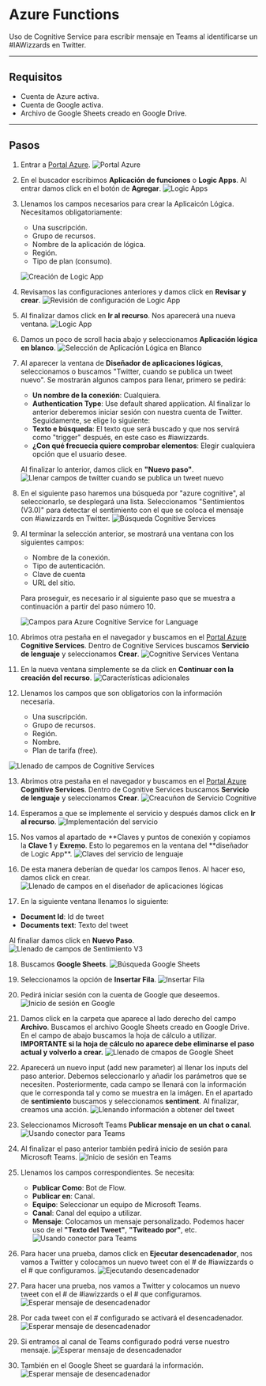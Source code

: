 # Azure Functions

Uso de Cognitive Service para escribir mensaje en Teams al identificarse un #IAWizzards en Twitter.

---

## Requisitos

- Cuenta de Azure activa.
- Cuenta de Google activa.
- Archivo de Google Sheets creado en Google Drive.

---

## Pasos

1. Entrar a [Portal Azure](https://portal.azure.com).
   ![Portal Azure](img/1.png)

2. En el buscador escribimos **Aplicación de funciones** o **Logic Apps**. Al entrar damos click en el botón de **Agregar**.
   ![Logic Apps](img/2.png)

3. Llenamos los campos necesarios para crear la Aplicaicón Lógica. Necesitamos obligatoriamente:

   - Una suscripción.
   - Grupo de recursos.
   - Nombre de la aplicación de lógica.
   - Región.
   - Tipo de plan (consumo).

   ![Creación de Logic App](img/3.png)

4. Revisamos las configuraciones anteriores y damos click en **Revisar y crear**.
   ![Revisión de configuración de Logic App](img/4.png)

5. Al finalizar damos click en **Ir al recurso**. Nos aparecerá una nueva ventana.
   ![Logic App](img/5.png)

6. Damos un poco de scroll hacia abajo y seleccionamos **Aplicación lógica en blanco**.
   ![Selección de Aplicación Lógica en Blanco](img/6.png)

7. Al aparecer la ventana de **Diseñador de aplicaciones lógicas**, seleccionamos o buscamos "Twitter, cuando se publica un tweet nuevo". Se mostrarán algunos campos para llenar, primero se pedirá:

   - **Un nombre de la conexión**: Cualquiera.
   - **Authentication Type**: Use default shared application.
     Al finalizar lo anterior deberemos iniciar sesión con nuestra cuenta de Twitter. Seguidamente, se elige lo siguiente:
   - **Texto e búsqueda**: El texto que será buscado y que nos servirá como "trigger" después, en este caso es #iawizzards.
   - **¿Con qué frecuecia quiere comprobar elementos**: Elegir cualquiera opción que el usuario desee.

   Al finalizar lo anterior, damos click en **"Nuevo paso"**.
   ![Llenar campos de twitter cuando se publica un tweet nuevo](img/7.png)

8. En el siguiente paso haremos una búsqueda por "azure cognitive", al seleccionarlo, se desplegará una lista. Seleccionamos "Sentimientos (V3.0)" para detectar el sentimiento con el que se coloca el mensaje con #iawizzards en Twitter.
   ![Búsqueda Cognitive Services](img/8.png)

9. Al terminar la selección anterior, se mostrará una ventana con los siguientes campos:

   - Nombre de la conexión.
   - Tipo de autenticación.
   - Clave de cuenta
   - URL del sitio.

   Para proseguir, es necesario ir al siguiente paso que se muestra a continuación a partir del paso número 10.

   ![Campos para Azure Cognitive Service for Language](img/9.png)

10. Abrimos otra pestaña en el navegador y buscamos en el [Portal Azure](https://portal.azure.com) **Cognitive Services**. Dentro de Cognitive Services buscamos **Servicio de lenguaje** y seleccionamos **Crear**.
    ![Cognitive Services Ventana](img/10.png)

11. En la nueva ventana simplemente se da click en **Continuar con la creación del recurso**.
    ![Características adicionales](img/11.png)

12. Llenamos los campos que son obligatorios con la información necesaria.

    - Una suscripción.
    - Grupo de recursos.
    - Región.
    - Nombre.
    - Plan de tarifa (free).

![Llenado de campos de Cognitive Services](img/12.png)

13. Abrimos otra pestaña en el navegador y buscamos en el [Portal Azure](https://portal.azure.com) **Cognitive Services**. Dentro de Cognitive Services buscamos **Servicio de lenguaje** y seleccionamos **Crear**.
    ![Creacuñon de Servicio Cognitive](img/13.png)

14. Esperamos a que se implemente el servicio y después damos click en **Ir al recurso**.
    ![Implementación del servicio](img/14.png)

15. Nos vamos al apartado de **Claves y puntos de conexión y copiamos la **Clave 1** y **Exremo**. Esto lo pegaremos en la ventana del **diseñador de Logic App\*\*.
    ![Claves del servicio de lenguaje](img/15.png)

16. De esta manera deberían de quedar los campos llenos. Al hacer eso, damos click en crear.
    ![Llenado de campos en el diseñador de aplicaciones lógicas](img/18.png)

17. En la siguiente ventana llenamos lo siguiente:

- **Document Id**: Id de tweet
- **Documents text**: Texto del tweet

Al finaliar damos click en **Nuevo Paso**.
![Llenado de campos de Sentimiento V3](img/19.png)

18. Buscamos **Google Sheets**.
    ![Búsqueda Google Sheets](img/20.png)

19. Seleccionamos la opción de **Insertar Fila**.
    ![Insertar Fila](img/21.png)

20. Pedirá iniciar sesión con la cuenta de Google que deseemos.
    ![Inicio de sesión en Google](img/22.png)

21. Damos click en la carpeta que aparece al lado derecho del campo **Archivo**. Buscamos el archivo Google Sheets creado en Google Drive. En el campo de abajo buscamos la hoja de cálculo a utilizar. **IMPORTANTE si la hoja de cálculo no aparece debe eliminarse el paso actual y volverlo a crear.**
    ![Llenado de cmapos de Google Sheet](img/23.png)

22. Aparecerá un nuevo input (add new parameter) al llenar los inputs del paso anterior. Debemos seleccionarlo y añadir los parámetros que se necesiten. Posteriormente, cada campo se llenará con la información que le corresponda tal y como se muestra en la imágen. En el apartado de **sentimiento** buscamos y seleccionamos **sentiment**. Al finalizar, creamos una acción.
    ![Llenando información a obtener del tweet](img/24.png)

23. Seleccionamos Microsoft Teams **Publicar mensaje en un chat o canal**.
    ![Usando conector para Teams](img/25.png)

24. Al finalizar el paso anterior también pedirá inicio de sesión para Microsoft Teams.
    ![Inicio de sesión en Teams](img/26.png)

25. Llenamos los campos correspondientes. Se necesita:

    - **Publicar Como**: Bot de Flow.
    - **Publicar en**: Canal.
    - **Equipo**: Seleccionar un equipo de Microsoft Teams.
    - **Canal**: Canal del equipo a utilizar.
    - **Mensaje**: Colocamos un mensaje personalizado. Podemos hacer uso de el **"Texto del Tweet"**, **"Twiteado por"**, etc.
      ![Usando conector para Teams](img/27.png)

26. Para hacer una prueba, damos click en **Ejecutar desencadenador**, nos vamos a Twitter y colocamos un nuevo tweet con el # de #iawizzards o el # que configuramos.
    ![Ejecutando desencadenador](img/30.png)

27. Para hacer una prueba, nos vamos a Twitter y colocamos un nuevo tweet con el # de #iawizzards o el # que configuramos.
    ![Esperar mensaje de desencadenador](img/31.png)

28. Por cada tweet con el # configurado se activará el desencadenador.
    ![Esperar mensaje de desencadenador](img/32.png)

29. Si entramos al canal de Teams configurado podrá verse nuestro mensaje.
    ![Esperar mensaje de desencadenador](img/33.png)

30. También en el Google Sheet se guardará la información.
    ![Esperar mensaje de desencadenador](img/34.png)
